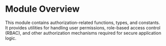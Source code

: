 # Module Overview

This module contains authorization-related functions, types, and constants.  
It provides utilities for handling user permissions, role-based access control (RBAC), and other authorization mechanisms required for secure application logic.
